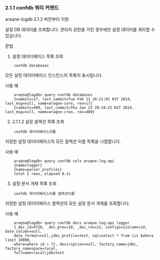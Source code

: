 ### 2.1.1 confdb 쿼리 커맨드

araqne-logdb 2.1.2 버전부터 지원

설정 DB 데이터를 조회합니다. 관리자 권한을 가진 경우에만 설정 데이터를 쿼리할 수 있습니다.

문법

1) 설정 데이터베이스 목록 조회

~~~
	confdb databases
~~~

모든 설정 데이터베이스 인스턴스의 목록이 표시됩니다.

사용 예

~~~
    araqne@logdb> query confdb databases
    {commits=17, last_commit=Tue Feb 11 20:21:01 KST 2014, last_msg=null, name=araqne-core, rev=17}
    {commits=409, last_commit=Thu Jan 23 20:34:22 KST 2014, last_msg=null, name=araqne-cron, rev=409}
~~~

2) 2.1.1.2 설정 컬렉션 목록 조회

~~~
	confdb 데이터베이스이름
~~~

지정한 설정 데이터베이스의 모든 컬렉션 이름 목록을 나열합니다.

사용 예

~~~
    araqne@logdb> query confdb cols araqne-log-api
    {name=logger}
    {name=parser_profiles}
    total 2 rows, elapsed 0.1s
~~~

3) 설정 문서 개체 목록 조회

~~~
	confdb 데이터베이스이름 컬렉션이름
~~~

지정한 설정 데이터베이스 컬렉션의 모든 설정 문서 개체를 조회합니다.

사용 예

~~~
    araqne@logdb> query confdb docs araqne-log-api logger
    {_doc_id=4728, _doc_prev=10, _doc_rev=11, configs={column=id, date_column=null, 
    date_format=null,jdbc_profile=test, sql=select * from iis $where limit 10000, 
    where=where id > ?}, description=null, factory_name=jdbc, factory_namespace=local, 
    fullname=local\jdbctest
~~~

